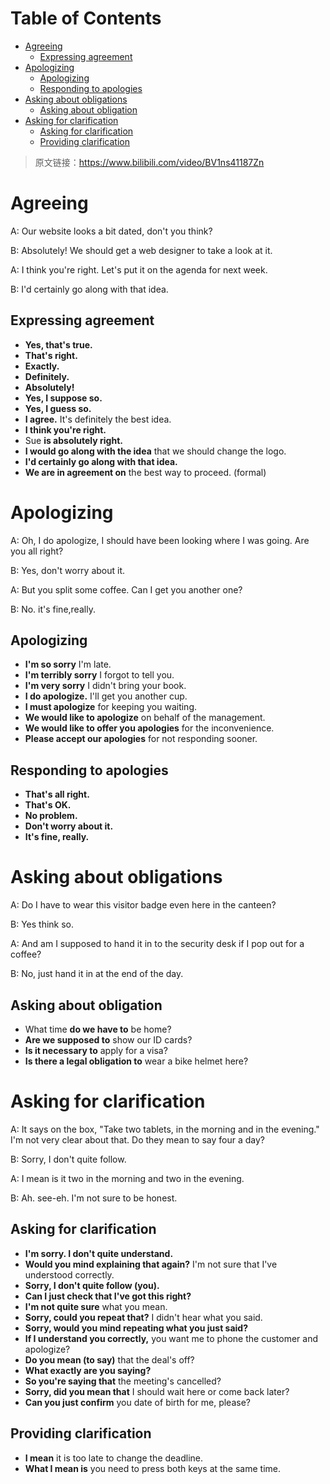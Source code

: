 Table of Contents
=================

   * [Agreeing](#agreeing)
      * [Expressing agreement](#expressing-agreement)
   * [Apologizing](#apologizing)
      * [Apologizing](#apologizing-1)
      * [Responding to apologies](#responding-to-apologies)
   * [Asking about obligations](#asking-about-obligations)
      * [Asking about obligation](#asking-about-obligation)
   * [Asking for clarification](#asking-for-clarification)
      * [Asking for clarification](#asking-for-clarification-1)
      * [Providing clarification](#providing-clarification)

> 原文链接：https://www.bilibili.com/video/BV1ns41187Zn

# Agreeing

A: Our website looks a bit dated, don't you think?

B: Absolutely! We should get a web designer to take a look at it.

A: I think you're right. Let's put it on the agenda for next week.

B: I'd certainly go along with that idea.

## Expressing agreement

* **Yes, that's true.**
* **That's right.**
* **Exactly.**
* **Definitely.**
* **Absolutely!**
* **Yes, I suppose so.**
* **Yes, I guess so.**
* **I agree.** It's definitely the best idea.
* **I think you're right.**
* Sue **is absolutely right.**
* **I would go along with the idea** that we should change the logo.
* **I'd certainly go along with that idea.**
* **We are in agreement on** the best way to proceed. (formal)



# Apologizing

A: Oh, I do apologize, I should have been looking where I was going. Are you all right?

B: Yes, don't worry about it.

A: But you split some coffee. Can I get you another one?

B: No. it's fine,really.

## Apologizing

* **I'm so sorry** I'm late.
* **I'm terribly sorry** I forgot to tell you.
* **I'm very sorry** I didn't bring your book.
* **I do apologize.** I'll get you another cup.
* **I must apologize** for keeping you waiting.
* **We would like to apologize** on behalf of the management.
* **We would like to offer you apologies** for the inconvenience.
* **Please accept our apologies** for not responding sooner.

## Responding to apologies

* **That's all right.**
* **That's OK.**
* **No problem.**
* **Don't worry about it.**
* **It's fine, really.**



# Asking about obligations

A: Do I have to wear this visitor badge even here in the canteen?

B: Yes think so.

A: And am I supposed to hand it in to the security desk if I pop out for a coffee?

B: No, just hand it in at the end of the day.

## Asking about obligation

* What time **do we have to** be home?
* **Are we supposed to** show our ID cards?
* **Is it necessary to** apply for a visa?
* **Is there a legal obligation to** wear a bike helmet here?



# Asking for clarification

A: It says on the box, "Take two tablets, in the morning and in the evening." I'm not very clear about that. Do they mean to say four a day?

B: Sorry, I don't quite follow.

A: I mean is it two in the morning and two in the evening.

B: Ah. see-eh. I'm not sure to be honest.

## Asking for clarification

* **I'm sorry. I don't quite understand.**
* **Would you mind explaining that again?** I'm not sure that I've understood correctly.
* **Sorry, I don't quite follow (you).**
* **Can I just check that I've got this right?**
* **I'm not quite sure** what you mean.
* **Sorry, could you repeat that?** I didn't hear what you said.
* **Sorry, would you mind repeating what you just said?**
* **If I understand you correctly,** you want me to phone the customer and apologize?
* **Do you mean (to say)** that the deal's off?
* **What exactly are you saying?**
* **So you're saying that** the meeting's cancelled?
* **Sorry, did you mean that** I should wait here or come back later?
* **Can you just confirm** you date of birth for me, please?

## Providing clarification

* **I mean** it is too late to change the deadline.
* **What I mean is** you need to press both keys at the same time.